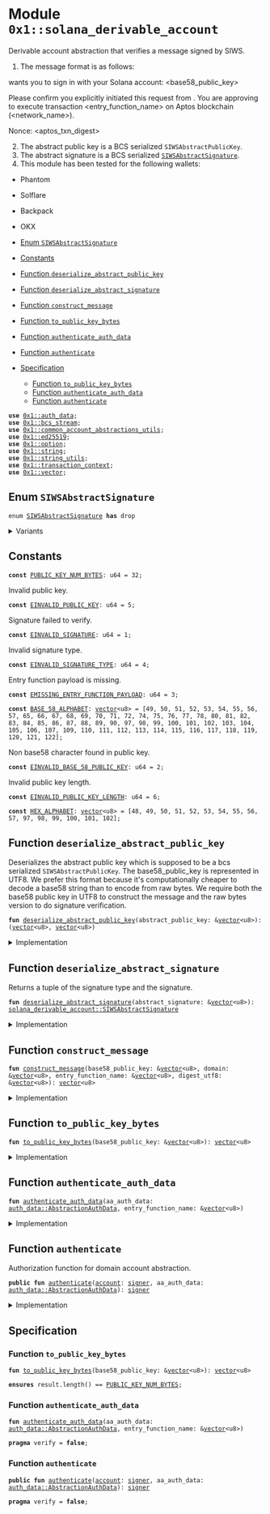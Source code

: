 
<a id="0x1_solana_derivable_account"></a>

# Module `0x1::solana_derivable_account`

Derivable account abstraction that verifies a message signed by
SIWS.
1. The message format is as follows:

<domain> wants you to sign in with your Solana account:
<base58_public_key>

Please confirm you explicitly initiated this request from <domain>. You are approving to execute transaction <entry_function_name> on Aptos blockchain (<network_name>).

Nonce: <aptos_txn_digest>

2. The abstract public key is a BCS serialized <code>SIWSAbstractPublicKey</code>.
3. The abstract signature is a BCS serialized <code><a href="solana_derivable_account.md#0x1_solana_derivable_account_SIWSAbstractSignature">SIWSAbstractSignature</a></code>.
4. This module has been tested for the following wallets:
- Phantom
- Solflare
- Backpack
- OKX


-  [Enum `SIWSAbstractSignature`](#0x1_solana_derivable_account_SIWSAbstractSignature)
-  [Constants](#@Constants_0)
-  [Function `deserialize_abstract_public_key`](#0x1_solana_derivable_account_deserialize_abstract_public_key)
-  [Function `deserialize_abstract_signature`](#0x1_solana_derivable_account_deserialize_abstract_signature)
-  [Function `construct_message`](#0x1_solana_derivable_account_construct_message)
-  [Function `to_public_key_bytes`](#0x1_solana_derivable_account_to_public_key_bytes)
-  [Function `authenticate_auth_data`](#0x1_solana_derivable_account_authenticate_auth_data)
-  [Function `authenticate`](#0x1_solana_derivable_account_authenticate)
-  [Specification](#@Specification_1)
    -  [Function `to_public_key_bytes`](#@Specification_1_to_public_key_bytes)
    -  [Function `authenticate_auth_data`](#@Specification_1_authenticate_auth_data)
    -  [Function `authenticate`](#@Specification_1_authenticate)


<pre><code><b>use</b> <a href="auth_data.md#0x1_auth_data">0x1::auth_data</a>;
<b>use</b> <a href="../../aptos-stdlib/doc/bcs_stream.md#0x1_bcs_stream">0x1::bcs_stream</a>;
<b>use</b> <a href="common_account_abstractions_utils.md#0x1_common_account_abstractions_utils">0x1::common_account_abstractions_utils</a>;
<b>use</b> <a href="../../aptos-stdlib/doc/ed25519.md#0x1_ed25519">0x1::ed25519</a>;
<b>use</b> <a href="../../aptos-stdlib/../move-stdlib/doc/option.md#0x1_option">0x1::option</a>;
<b>use</b> <a href="../../aptos-stdlib/../move-stdlib/doc/string.md#0x1_string">0x1::string</a>;
<b>use</b> <a href="../../aptos-stdlib/doc/string_utils.md#0x1_string_utils">0x1::string_utils</a>;
<b>use</b> <a href="transaction_context.md#0x1_transaction_context">0x1::transaction_context</a>;
<b>use</b> <a href="../../aptos-stdlib/../move-stdlib/doc/vector.md#0x1_vector">0x1::vector</a>;
</code></pre>



<a id="0x1_solana_derivable_account_SIWSAbstractSignature"></a>

## Enum `SIWSAbstractSignature`



<pre><code>enum <a href="solana_derivable_account.md#0x1_solana_derivable_account_SIWSAbstractSignature">SIWSAbstractSignature</a> <b>has</b> drop
</code></pre>



<details>
<summary>Variants</summary>


<details>
<summary>MessageV1</summary>


<details>
<summary>Fields</summary>


<dl>
<dt>
<code>signature: <a href="../../aptos-stdlib/../move-stdlib/doc/vector.md#0x1_vector">vector</a>&lt;u8&gt;</code>
</dt>
<dd>

</dd>
</dl>


</details>

</details>

</details>

<a id="@Constants_0"></a>

## Constants


<a id="0x1_solana_derivable_account_PUBLIC_KEY_NUM_BYTES"></a>



<pre><code><b>const</b> <a href="solana_derivable_account.md#0x1_solana_derivable_account_PUBLIC_KEY_NUM_BYTES">PUBLIC_KEY_NUM_BYTES</a>: u64 = 32;
</code></pre>



<a id="0x1_solana_derivable_account_EINVALID_PUBLIC_KEY"></a>

Invalid public key.


<pre><code><b>const</b> <a href="solana_derivable_account.md#0x1_solana_derivable_account_EINVALID_PUBLIC_KEY">EINVALID_PUBLIC_KEY</a>: u64 = 5;
</code></pre>



<a id="0x1_solana_derivable_account_EINVALID_SIGNATURE"></a>

Signature failed to verify.


<pre><code><b>const</b> <a href="solana_derivable_account.md#0x1_solana_derivable_account_EINVALID_SIGNATURE">EINVALID_SIGNATURE</a>: u64 = 1;
</code></pre>



<a id="0x1_solana_derivable_account_EINVALID_SIGNATURE_TYPE"></a>

Invalid signature type.


<pre><code><b>const</b> <a href="solana_derivable_account.md#0x1_solana_derivable_account_EINVALID_SIGNATURE_TYPE">EINVALID_SIGNATURE_TYPE</a>: u64 = 4;
</code></pre>



<a id="0x1_solana_derivable_account_EMISSING_ENTRY_FUNCTION_PAYLOAD"></a>

Entry function payload is missing.


<pre><code><b>const</b> <a href="solana_derivable_account.md#0x1_solana_derivable_account_EMISSING_ENTRY_FUNCTION_PAYLOAD">EMISSING_ENTRY_FUNCTION_PAYLOAD</a>: u64 = 3;
</code></pre>



<a id="0x1_solana_derivable_account_BASE_58_ALPHABET"></a>



<pre><code><b>const</b> <a href="solana_derivable_account.md#0x1_solana_derivable_account_BASE_58_ALPHABET">BASE_58_ALPHABET</a>: <a href="../../aptos-stdlib/../move-stdlib/doc/vector.md#0x1_vector">vector</a>&lt;u8&gt; = [49, 50, 51, 52, 53, 54, 55, 56, 57, 65, 66, 67, 68, 69, 70, 71, 72, 74, 75, 76, 77, 78, 80, 81, 82, 83, 84, 85, 86, 87, 88, 89, 90, 97, 98, 99, 100, 101, 102, 103, 104, 105, 106, 107, 109, 110, 111, 112, 113, 114, 115, 116, 117, 118, 119, 120, 121, 122];
</code></pre>



<a id="0x1_solana_derivable_account_EINVALID_BASE_58_PUBLIC_KEY"></a>

Non base58 character found in public key.


<pre><code><b>const</b> <a href="solana_derivable_account.md#0x1_solana_derivable_account_EINVALID_BASE_58_PUBLIC_KEY">EINVALID_BASE_58_PUBLIC_KEY</a>: u64 = 2;
</code></pre>



<a id="0x1_solana_derivable_account_EINVALID_PUBLIC_KEY_LENGTH"></a>

Invalid public key length.


<pre><code><b>const</b> <a href="solana_derivable_account.md#0x1_solana_derivable_account_EINVALID_PUBLIC_KEY_LENGTH">EINVALID_PUBLIC_KEY_LENGTH</a>: u64 = 6;
</code></pre>



<a id="0x1_solana_derivable_account_HEX_ALPHABET"></a>



<pre><code><b>const</b> <a href="solana_derivable_account.md#0x1_solana_derivable_account_HEX_ALPHABET">HEX_ALPHABET</a>: <a href="../../aptos-stdlib/../move-stdlib/doc/vector.md#0x1_vector">vector</a>&lt;u8&gt; = [48, 49, 50, 51, 52, 53, 54, 55, 56, 57, 97, 98, 99, 100, 101, 102];
</code></pre>



<a id="0x1_solana_derivable_account_deserialize_abstract_public_key"></a>

## Function `deserialize_abstract_public_key`

Deserializes the abstract public key which is supposed to be a bcs
serialized <code>SIWSAbstractPublicKey</code>.  The base58_public_key is
represented in UTF8. We prefer this format because it's computationally
cheaper to decode a base58 string than to encode from raw bytes.  We
require both the base58 public key in UTF8 to construct the message and
the raw bytes version to do signature verification.


<pre><code><b>fun</b> <a href="solana_derivable_account.md#0x1_solana_derivable_account_deserialize_abstract_public_key">deserialize_abstract_public_key</a>(abstract_public_key: &<a href="../../aptos-stdlib/../move-stdlib/doc/vector.md#0x1_vector">vector</a>&lt;u8&gt;): (<a href="../../aptos-stdlib/../move-stdlib/doc/vector.md#0x1_vector">vector</a>&lt;u8&gt;, <a href="../../aptos-stdlib/../move-stdlib/doc/vector.md#0x1_vector">vector</a>&lt;u8&gt;)
</code></pre>



<details>
<summary>Implementation</summary>


<pre><code><b>fun</b> <a href="solana_derivable_account.md#0x1_solana_derivable_account_deserialize_abstract_public_key">deserialize_abstract_public_key</a>(abstract_public_key: &<a href="../../aptos-stdlib/../move-stdlib/doc/vector.md#0x1_vector">vector</a>&lt;u8&gt;):
(<a href="../../aptos-stdlib/../move-stdlib/doc/vector.md#0x1_vector">vector</a>&lt;u8&gt;, <a href="../../aptos-stdlib/../move-stdlib/doc/vector.md#0x1_vector">vector</a>&lt;u8&gt;) {
    <b>let</b> stream = <a href="../../aptos-stdlib/doc/bcs_stream.md#0x1_bcs_stream_new">bcs_stream::new</a>(*abstract_public_key);
    <b>let</b> base58_public_key = <a href="../../aptos-stdlib/doc/bcs_stream.md#0x1_bcs_stream_deserialize_vector">bcs_stream::deserialize_vector</a>&lt;u8&gt;(&<b>mut</b> stream, |x| deserialize_u8(x));
    <b>let</b> domain = <a href="../../aptos-stdlib/doc/bcs_stream.md#0x1_bcs_stream_deserialize_vector">bcs_stream::deserialize_vector</a>&lt;u8&gt;(&<b>mut</b> stream, |x| deserialize_u8(x));
    (base58_public_key, domain)
}
</code></pre>



</details>

<a id="0x1_solana_derivable_account_deserialize_abstract_signature"></a>

## Function `deserialize_abstract_signature`

Returns a tuple of the signature type and the signature.


<pre><code><b>fun</b> <a href="solana_derivable_account.md#0x1_solana_derivable_account_deserialize_abstract_signature">deserialize_abstract_signature</a>(abstract_signature: &<a href="../../aptos-stdlib/../move-stdlib/doc/vector.md#0x1_vector">vector</a>&lt;u8&gt;): <a href="solana_derivable_account.md#0x1_solana_derivable_account_SIWSAbstractSignature">solana_derivable_account::SIWSAbstractSignature</a>
</code></pre>



<details>
<summary>Implementation</summary>


<pre><code><b>fun</b> <a href="solana_derivable_account.md#0x1_solana_derivable_account_deserialize_abstract_signature">deserialize_abstract_signature</a>(abstract_signature: &<a href="../../aptos-stdlib/../move-stdlib/doc/vector.md#0x1_vector">vector</a>&lt;u8&gt;): <a href="solana_derivable_account.md#0x1_solana_derivable_account_SIWSAbstractSignature">SIWSAbstractSignature</a> {
    <b>let</b> stream = <a href="../../aptos-stdlib/doc/bcs_stream.md#0x1_bcs_stream_new">bcs_stream::new</a>(*abstract_signature);
    <b>let</b> signature_type = <a href="../../aptos-stdlib/doc/bcs_stream.md#0x1_bcs_stream_deserialize_u8">bcs_stream::deserialize_u8</a>(&<b>mut</b> stream);
    <b>if</b> (signature_type == 0x00) {
        <b>let</b> signature = <a href="../../aptos-stdlib/doc/bcs_stream.md#0x1_bcs_stream_deserialize_vector">bcs_stream::deserialize_vector</a>&lt;u8&gt;(&<b>mut</b> stream, |x| deserialize_u8(x));
        SIWSAbstractSignature::MessageV1 { signature }
    } <b>else</b> {
        <b>abort</b>(<a href="solana_derivable_account.md#0x1_solana_derivable_account_EINVALID_SIGNATURE_TYPE">EINVALID_SIGNATURE_TYPE</a>)
    }
}
</code></pre>



</details>

<a id="0x1_solana_derivable_account_construct_message"></a>

## Function `construct_message`



<pre><code><b>fun</b> <a href="solana_derivable_account.md#0x1_solana_derivable_account_construct_message">construct_message</a>(base58_public_key: &<a href="../../aptos-stdlib/../move-stdlib/doc/vector.md#0x1_vector">vector</a>&lt;u8&gt;, domain: &<a href="../../aptos-stdlib/../move-stdlib/doc/vector.md#0x1_vector">vector</a>&lt;u8&gt;, entry_function_name: &<a href="../../aptos-stdlib/../move-stdlib/doc/vector.md#0x1_vector">vector</a>&lt;u8&gt;, digest_utf8: &<a href="../../aptos-stdlib/../move-stdlib/doc/vector.md#0x1_vector">vector</a>&lt;u8&gt;): <a href="../../aptos-stdlib/../move-stdlib/doc/vector.md#0x1_vector">vector</a>&lt;u8&gt;
</code></pre>



<details>
<summary>Implementation</summary>


<pre><code><b>fun</b> <a href="solana_derivable_account.md#0x1_solana_derivable_account_construct_message">construct_message</a>(
    base58_public_key: &<a href="../../aptos-stdlib/../move-stdlib/doc/vector.md#0x1_vector">vector</a>&lt;u8&gt;,
    domain: &<a href="../../aptos-stdlib/../move-stdlib/doc/vector.md#0x1_vector">vector</a>&lt;u8&gt;,
    entry_function_name: &<a href="../../aptos-stdlib/../move-stdlib/doc/vector.md#0x1_vector">vector</a>&lt;u8&gt;,
    digest_utf8: &<a href="../../aptos-stdlib/../move-stdlib/doc/vector.md#0x1_vector">vector</a>&lt;u8&gt;,
): <a href="../../aptos-stdlib/../move-stdlib/doc/vector.md#0x1_vector">vector</a>&lt;u8&gt; {
    <b>let</b> message = &<b>mut</b> <a href="../../aptos-stdlib/../move-stdlib/doc/vector.md#0x1_vector">vector</a>[];
    message.append(*domain);
    message.append(b" wants you <b>to</b> sign in <b>with</b> your Solana <a href="account.md#0x1_account">account</a>:\n");
    message.append(*base58_public_key);
    message.append(b"\n\nPlease confirm you explicitly initiated this request from ");
    message.append(*domain);
    message.append(b".");
    message.append(b" You are approving <b>to</b> execute transaction ");
    message.append(*entry_function_name);
    message.append(b" on Aptos blockchain");
    <b>let</b> network_name = network_name();
    message.append(b" (");
    message.append(network_name);
    message.append(b")");
    message.append(b".");
    message.append(b"\n\nNonce: ");
    message.append(*digest_utf8);
    *message
}
</code></pre>



</details>

<a id="0x1_solana_derivable_account_to_public_key_bytes"></a>

## Function `to_public_key_bytes`



<pre><code><b>fun</b> <a href="solana_derivable_account.md#0x1_solana_derivable_account_to_public_key_bytes">to_public_key_bytes</a>(base58_public_key: &<a href="../../aptos-stdlib/../move-stdlib/doc/vector.md#0x1_vector">vector</a>&lt;u8&gt;): <a href="../../aptos-stdlib/../move-stdlib/doc/vector.md#0x1_vector">vector</a>&lt;u8&gt;
</code></pre>



<details>
<summary>Implementation</summary>


<pre><code><b>fun</b> <a href="solana_derivable_account.md#0x1_solana_derivable_account_to_public_key_bytes">to_public_key_bytes</a>(base58_public_key: &<a href="../../aptos-stdlib/../move-stdlib/doc/vector.md#0x1_vector">vector</a>&lt;u8&gt;): <a href="../../aptos-stdlib/../move-stdlib/doc/vector.md#0x1_vector">vector</a>&lt;u8&gt; {
    <b>let</b> bytes = <a href="../../aptos-stdlib/../move-stdlib/doc/vector.md#0x1_vector">vector</a>[0u8];
    <b>let</b> base = 58u16;

    <b>let</b> i = 0;
    <b>while</b> (i &lt; base58_public_key.length()) {
        <b>let</b> char = base58_public_key[i];
        <b>let</b> (found, char_index) = <a href="solana_derivable_account.md#0x1_solana_derivable_account_BASE_58_ALPHABET">BASE_58_ALPHABET</a>.index_of(&char);
        <b>assert</b>!(found, <a href="solana_derivable_account.md#0x1_solana_derivable_account_EINVALID_BASE_58_PUBLIC_KEY">EINVALID_BASE_58_PUBLIC_KEY</a>);

        <b>let</b> j = 0;
        <b>let</b> carry = (char_index <b>as</b> u16);

        // For each existing byte, multiply by 58 and add carry
        <b>while</b> (j &lt; bytes.length()) {
            <b>let</b> current = (bytes[j] <b>as</b> u16);
            <b>let</b> new_carry = current * base + carry;
            bytes[j] = ((new_carry & 0xff) <b>as</b> u8);
            carry = new_carry &gt;&gt; 8;
            j = j + 1;
        };

        // Add <a href="../../aptos-stdlib/doc/any.md#0x1_any">any</a> remaining carry <b>as</b> new bytes
        <b>while</b> (carry &gt; 0) {
            bytes.push_back((carry & 0xff) <b>as</b> u8);
            carry = carry &gt;&gt; 8;
        };

        i = i + 1;
    };

    // Handle leading zeros (1's in Base58)
    <b>let</b> i = 0;
    <b>while</b> (i &lt; base58_public_key.length() && base58_public_key[i] == 49) { // '1' is 49 in ASCII
        bytes.push_back(0);
        i = i + 1;
    };

    <a href="../../aptos-stdlib/../move-stdlib/doc/vector.md#0x1_vector_reverse">vector::reverse</a>(&<b>mut</b> bytes);
    <b>assert</b>!(bytes.length() == <a href="solana_derivable_account.md#0x1_solana_derivable_account_PUBLIC_KEY_NUM_BYTES">PUBLIC_KEY_NUM_BYTES</a>, <a href="solana_derivable_account.md#0x1_solana_derivable_account_EINVALID_PUBLIC_KEY_LENGTH">EINVALID_PUBLIC_KEY_LENGTH</a>);
    bytes
}
</code></pre>



</details>

<a id="0x1_solana_derivable_account_authenticate_auth_data"></a>

## Function `authenticate_auth_data`



<pre><code><b>fun</b> <a href="solana_derivable_account.md#0x1_solana_derivable_account_authenticate_auth_data">authenticate_auth_data</a>(aa_auth_data: <a href="auth_data.md#0x1_auth_data_AbstractionAuthData">auth_data::AbstractionAuthData</a>, entry_function_name: &<a href="../../aptos-stdlib/../move-stdlib/doc/vector.md#0x1_vector">vector</a>&lt;u8&gt;)
</code></pre>



<details>
<summary>Implementation</summary>


<pre><code><b>fun</b> <a href="solana_derivable_account.md#0x1_solana_derivable_account_authenticate_auth_data">authenticate_auth_data</a>(
    aa_auth_data: AbstractionAuthData,
    entry_function_name: &<a href="../../aptos-stdlib/../move-stdlib/doc/vector.md#0x1_vector">vector</a>&lt;u8&gt;
) {
    <b>let</b> abstract_public_key = aa_auth_data.derivable_abstract_public_key();
    <b>let</b> (base58_public_key, domain) = <a href="solana_derivable_account.md#0x1_solana_derivable_account_deserialize_abstract_public_key">deserialize_abstract_public_key</a>(abstract_public_key);
    <b>let</b> digest_utf8 = <a href="../../aptos-stdlib/doc/string_utils.md#0x1_string_utils_to_string">string_utils::to_string</a>(aa_auth_data.digest()).bytes();

    <b>let</b> public_key_bytes = <a href="solana_derivable_account.md#0x1_solana_derivable_account_to_public_key_bytes">to_public_key_bytes</a>(&base58_public_key);
    <b>let</b> public_key = new_validated_public_key_from_bytes(public_key_bytes);
    <b>assert</b>!(public_key.is_some(), <a href="solana_derivable_account.md#0x1_solana_derivable_account_EINVALID_PUBLIC_KEY">EINVALID_PUBLIC_KEY</a>);
    <b>let</b> abstract_signature = <a href="solana_derivable_account.md#0x1_solana_derivable_account_deserialize_abstract_signature">deserialize_abstract_signature</a>(aa_auth_data.derivable_abstract_signature());
    match (abstract_signature) {
        SIWSAbstractSignature::MessageV1 { signature: signature_bytes } =&gt; {
            <b>let</b> message = <a href="solana_derivable_account.md#0x1_solana_derivable_account_construct_message">construct_message</a>(&base58_public_key, &domain, entry_function_name, digest_utf8);

            <b>let</b> signature = new_signature_from_bytes(signature_bytes);
            <b>assert</b>!(
                <a href="../../aptos-stdlib/doc/ed25519.md#0x1_ed25519_signature_verify_strict">ed25519::signature_verify_strict</a>(
                    &signature,
                    &public_key_into_unvalidated(public_key.destroy_some()),
                    message,
                ),
                <a href="solana_derivable_account.md#0x1_solana_derivable_account_EINVALID_SIGNATURE">EINVALID_SIGNATURE</a>
            );
        },
    };
}
</code></pre>



</details>

<a id="0x1_solana_derivable_account_authenticate"></a>

## Function `authenticate`

Authorization function for domain account abstraction.


<pre><code><b>public</b> <b>fun</b> <a href="solana_derivable_account.md#0x1_solana_derivable_account_authenticate">authenticate</a>(<a href="account.md#0x1_account">account</a>: <a href="../../aptos-stdlib/../move-stdlib/doc/signer.md#0x1_signer">signer</a>, aa_auth_data: <a href="auth_data.md#0x1_auth_data_AbstractionAuthData">auth_data::AbstractionAuthData</a>): <a href="../../aptos-stdlib/../move-stdlib/doc/signer.md#0x1_signer">signer</a>
</code></pre>



<details>
<summary>Implementation</summary>


<pre><code><b>public</b> <b>fun</b> <a href="solana_derivable_account.md#0x1_solana_derivable_account_authenticate">authenticate</a>(<a href="account.md#0x1_account">account</a>: <a href="../../aptos-stdlib/../move-stdlib/doc/signer.md#0x1_signer">signer</a>, aa_auth_data: AbstractionAuthData): <a href="../../aptos-stdlib/../move-stdlib/doc/signer.md#0x1_signer">signer</a> {
    <b>let</b> maybe_entry_function_payload = <a href="transaction_context.md#0x1_transaction_context_entry_function_payload">transaction_context::entry_function_payload</a>();
    <b>if</b> (maybe_entry_function_payload.is_some()) {
        <b>let</b> entry_function_payload = maybe_entry_function_payload.destroy_some();
        <b>let</b> entry_function_name = entry_function_name(&entry_function_payload);
        <a href="solana_derivable_account.md#0x1_solana_derivable_account_authenticate_auth_data">authenticate_auth_data</a>(aa_auth_data, &entry_function_name);
        <a href="account.md#0x1_account">account</a>
    } <b>else</b> {
        <b>abort</b>(<a href="solana_derivable_account.md#0x1_solana_derivable_account_EMISSING_ENTRY_FUNCTION_PAYLOAD">EMISSING_ENTRY_FUNCTION_PAYLOAD</a>)
    }
}
</code></pre>



</details>

<a id="@Specification_1"></a>

## Specification


<a id="@Specification_1_to_public_key_bytes"></a>

### Function `to_public_key_bytes`


<pre><code><b>fun</b> <a href="solana_derivable_account.md#0x1_solana_derivable_account_to_public_key_bytes">to_public_key_bytes</a>(base58_public_key: &<a href="../../aptos-stdlib/../move-stdlib/doc/vector.md#0x1_vector">vector</a>&lt;u8&gt;): <a href="../../aptos-stdlib/../move-stdlib/doc/vector.md#0x1_vector">vector</a>&lt;u8&gt;
</code></pre>




<pre><code><b>ensures</b> result.length() == <a href="solana_derivable_account.md#0x1_solana_derivable_account_PUBLIC_KEY_NUM_BYTES">PUBLIC_KEY_NUM_BYTES</a>;
</code></pre>



<a id="@Specification_1_authenticate_auth_data"></a>

### Function `authenticate_auth_data`


<pre><code><b>fun</b> <a href="solana_derivable_account.md#0x1_solana_derivable_account_authenticate_auth_data">authenticate_auth_data</a>(aa_auth_data: <a href="auth_data.md#0x1_auth_data_AbstractionAuthData">auth_data::AbstractionAuthData</a>, entry_function_name: &<a href="../../aptos-stdlib/../move-stdlib/doc/vector.md#0x1_vector">vector</a>&lt;u8&gt;)
</code></pre>




<pre><code><b>pragma</b> verify = <b>false</b>;
</code></pre>



<a id="@Specification_1_authenticate"></a>

### Function `authenticate`


<pre><code><b>public</b> <b>fun</b> <a href="solana_derivable_account.md#0x1_solana_derivable_account_authenticate">authenticate</a>(<a href="account.md#0x1_account">account</a>: <a href="../../aptos-stdlib/../move-stdlib/doc/signer.md#0x1_signer">signer</a>, aa_auth_data: <a href="auth_data.md#0x1_auth_data_AbstractionAuthData">auth_data::AbstractionAuthData</a>): <a href="../../aptos-stdlib/../move-stdlib/doc/signer.md#0x1_signer">signer</a>
</code></pre>




<pre><code><b>pragma</b> verify = <b>false</b>;
</code></pre>


[move-book]: https://aptos.dev/move/book/SUMMARY
